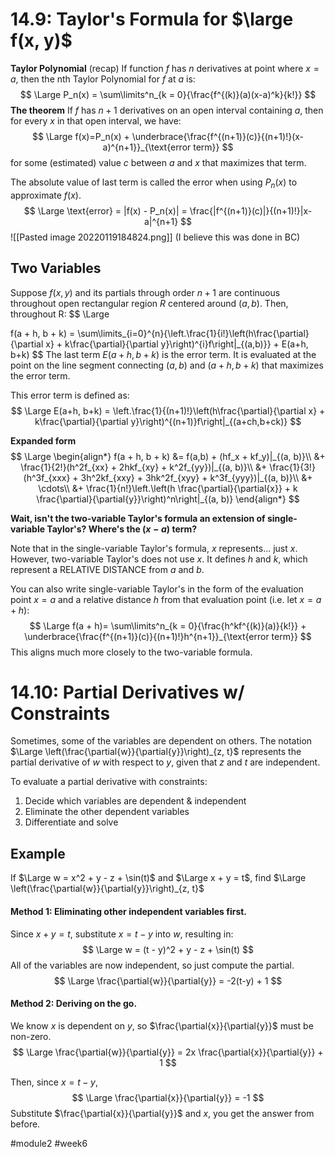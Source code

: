 # 14.9: Taylor's Formula for $\large f(x, y)$
**Taylor Polynomial** (recap)
If function $f$ has $n$ derivatives at point where $x = a$, then the nth Taylor Polynomial for $f$ at $a$ is:
$$
\Large
P_n(x) = \sum\limits^n_{k = 0}{\frac{f^{(k)}(a)(x-a)^k}{k!}}
$$
**The theorem**
If $f$ has $n + 1$ derivatives on an open interval containing $a$, then for every $x$ in that open interval, we have:
$$
\Large
f(x)=P_n(x) + \underbrace{\frac{f^{(n+1)}(c)}{(n+1)!}(x-a)^{n+1}}_{\text{error term}}
$$
for some (estimated) value $c$ between $a$ and $x$ that maximizes that term.

The absolute value of last term is called the error when using $P_n(x)$ to approximate $f(x)$.
$$
\Large
\text{error} = |f(x) - P_n(x)| = \frac{|f^{(n+1)}(c)|}{(n+1)!}|x-a|^{n+1}
$$
![[Pasted image 20220119184824.png]]
(I believe this was done in BC)

## Two Variables
Suppose $f(x, y)$ and its partials through order $n+1$ are continuous throughout open rectangular region $R$ centered around $(a, b)$. 
Then, throughout R:
$$
\Large

f(a + h, b + k) = \sum\limits_{i=0}^{n}{\left.\frac{1}{i!}\left(h\frac{\partial}{\partial x} + k\frac{\partial}{\partial y}\right)^{i}f\right|_{(a,b)}} + E(a+h, b+k)
$$
The last term $E(a+h, b+k)$ is the error term. It is evaluated at the point on the line segment connecting $(a, b)$ and $(a + h, b + k)$ that maximizes the error term.

This error term is defined as:
$$
\Large
E(a+h, b+k) = \left.\frac{1}{(n+1)!}\left(h\frac{\partial}{\partial x} + k\frac{\partial}{\partial y}\right)^{(n+1)}f\right|_{(a+ch,b+ck)}
$$

**Expanded form**
$$
\Large
\begin{align*}
f(a + h, b + k) &= f(a,b) + (hf_x + kf_y)|_{(a, b)}\\
&+ \frac{1}{2!}(h^2f_{xx} + 2hkf_{xy} + k^2f_{yy})|_{(a, b)}\\
&+ \frac{1}{3!}(h^3f_{xxx} + 3h^2kf_{xxy} + 3hk^2f_{xyy} + k^3f_{yyy})|_{(a, b)}\\
&+ \cdots\\
&+ \frac{1}{n!}\left.\left(h \frac{\partial}{\partial{x}} + k \frac{\partial}{\partial{y}}\right)^n\right|_{(a, b)}
\end{align*}
$$

**Wait, isn't the two-variable Taylor's formula an extension of single-variable Taylor's? Where's the $(x-a)$ term?**

Note that in the single-variable Taylor's formula, $x$ represents... just $x$.
However, two-variable Taylor's does not use $x$. It defines $h$ and $k$, which represent a RELATIVE DISTANCE from $a$ and $b$.

You can also write single-variable Taylor's in the form of the evaluation point $x = a$ and a relative distance $h$ from that evaluation point (i.e. let $x = a + h$):
$$
\Large
f(a + h)= \sum\limits^n_{k = 0}{\frac{h^kf^{(k)}(a)}{k!}} + \underbrace{\frac{f^{(n+1)}(c)}{(n+1)!}h^{n+1}}_{\text{error term}}
$$
This aligns much more closely to the two-variable formula.

# 14.10: Partial Derivatives w/ Constraints
Sometimes, some of the variables are dependent on others.
The notation $\Large \left(\frac{\partial{w}}{\partial{y}}\right)_{z, t}$ represents the partial derivative of $w$ with respect to $y$, given that $z$ and $t$ are independent.

To evaluate a partial derivative with constraints:
1. Decide which variables are dependent & independent
2. Eliminate the other dependent variables
3. Differentiate and solve

## Example
If $\Large w = x^2 + y - z + \sin(t)$ and $\Large x + y = t$, find $\Large \left(\frac{\partial{w}}{\partial{y}}\right)_{z, t}$

#### Method 1: Eliminating other independent variables first.
Since $x + y = t$, substitute $x = t - y$ into $w$, resulting in:
$$
\Large
w = (t - y)^2 + y - z + \sin(t)
$$
All of the variables are now independent, so just compute the partial.
$$
\Large
\frac{\partial{w}}{\partial{y}} = -2(t-y) + 1
$$

#### Method 2: Deriving on the go.
We know $x$ is dependent on $y$, so $\frac{\partial{x}}{\partial{y}}$ must be non-zero.
$$
\Large
\frac{\partial{w}}{\partial{y}} = 2x \frac{\partial{x}}{\partial{y}} + 1
$$

Then, since $x = t - y$,
$$
\Large
\frac{\partial{x}}{\partial{y}} = -1
$$
Substitute $\frac{\partial{x}}{\partial{y}}$ and $x$, you get the answer from before.

#module2 #week6